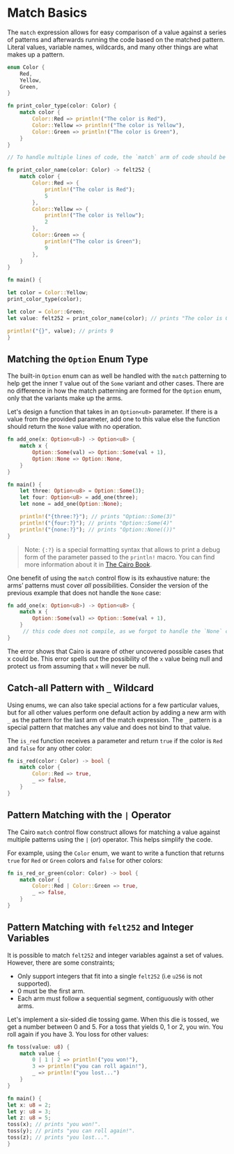 # Match Basics

The `match` expression allows for easy comparison of a value against a series of patterns and afterwards running the code based on the matched pattern. Literal values, variable names, wildcards, and many other things are what makes up a pattern.

```rust
enum Color {
    Red,
    Yellow,
    Green,
}

fn print_color_type(color: Color) {
    match color {
        Color::Red => println!("The color is Red"),
        Color::Yellow => println!("The color is Yellow"),
        Color::Green => println!("The color is Green"),
    }
}

// To handle multiple lines of code, the `match` arm of code should be wrapped in curly braces `{}`:

fn print_color_name(color: Color) -> felt252 {
    match color {
        Color::Red => {
            println!("The color is Red");
            5
        },
        Color::Yellow => {
            println!("The color is Yellow");
            2
        },
        Color::Green => {
            println!("The color is Green");
            9
        },
    }
}

fn main() {

let color = Color::Yellow;
print_color_type(color);

let color = Color::Green;
let value: felt252 = print_color_name(color); // prints "The color is Green"

println!("{}", value); // prints 9
}
```

## Matching the `Option` Enum Type

The built-in `Option` enum can as well be handled with the `match` patterning to help get the inner `T` value out of the `Some` variant and other cases. There are no difference in how the match patterning are formed for the `Option` enum, only that the variants make up the arms.

Let's design a function that takes in an `Option<u8>` parameter. If there is a value from the provided parameter, add one to this value else the function should return the `None` value with no operation.

```rust
fn add_one(x: Option<u8>) -> Option<u8> {
    match x {
        Option::Some(val) => Option::Some(val + 1),
        Option::None => Option::None,
    }
}

fn main() {
    let three: Option<u8> = Option::Some(3);
    let four: Option<u8> = add_one(three);
    let none = add_one(Option::None);

    println!("{three:?}"); // prints "Option::Some(3)"
    println!("{four:?}"); // prints "Option::Some(4)"
    println!("{none:?}"); // prints "Option::None(())"
}
```

> Note: `{:?}` is a special formatting syntax that allows to print a debug form of the parameter passed to the `println!` macro. You can find more information about it in [The Cairo Book](https://book.cairo-lang.org/appendix-03-derivable-traits.html#debug-for-printing-and-debugging).

One benefit of using the `match` control flow is its exhaustive nature: the arms’ patterns must cover _all_ possibilities. Consider the version of the previous example that does not handle the `None` case:

```rust
fn add_one(x: Option<u8>) -> Option<u8> {
    match x {
        Option::Some(val) => Option::Some(val + 1),
    }
     // this code does not compile, as we forgot to handle the `None` case
}
```

The error shows that Cairo is aware of other uncovered possible cases that x could be. This error spells out the possibility of the `x` value being null and protect us from assuming that `x` will never be null.

## Catch-all Pattern with `_` Wildcard

Using enums, we can also take special actions for a few particular values, but for all other values perform one default action by adding a new arm with `_` as the pattern for the last arm of the match expression. The `_` pattern is a special pattern that matches any value and does not bind to that value.

The `is_red` function receives a parameter and return `true` if the color is `Red` and `false` for any other color:

```rust
fn is_red(color: Color) -> bool {
    match color {
        Color::Red => true,
        _ => false,
    }
}
```

## Pattern Matching with the `|` Operator

The Cairo `match` control flow construct allows for matching a value against multiple patterns using the `|` (_or_) operator. This helps simplify the code.

For example, using the `Color` enum, we want to write a function that returns `true` for `Red` or `Green` colors and `false` for other colors:

```rust
fn is_red_or_green(color: Color) -> bool {
    match color {
        Color::Red | Color::Green => true,
        _ => false,
    }
}
```

## Pattern Matching with `felt252` and Integer Variables

It is possible to match `felt252` and integer variables against a set of values. However, there are some constraints;

- Only support integers that fit into a single `felt252` (i.e `u256` is not supported).
- 0 must be the first arm.
- Each arm must follow a sequential segment, contiguously with other arms.

Let's implement a six-sided die tossing game. When this die is tossed, we get a number between 0 and 5. For a toss that yields 0, 1 or 2, you win. You roll again if you have 3. You loss for other values:

```rust
fn toss(value: u8) {
    match value {
        0 | 1 | 2 => println!("you won!"),
        3 => println!("you can roll again!"),
        _ => println!("you lost...")
    }
}

fn main() {
let x: u8 = 2;
let y: u8 = 3;
let z: u8 = 5;
toss(x); // prints "you won!".
toss(y); // prints "you can roll again!".
toss(z); // prints "you lost...".
}
```
